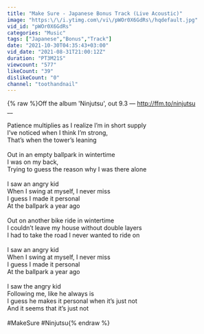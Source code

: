 ```yaml
---
title: "Make Sure - Japanese Bonus Track (Live Acoustic)"
image: "https:\/\/i.ytimg.com\/vi\/pWOr0X6GdRs\/hqdefault.jpg"
vid_id: "pWOr0X6GdRs"
categories: "Music"
tags: ["Japanese","Bonus","Track"]
date: "2021-10-30T04:35:43+03:00"
vid_date: "2021-08-31T21:00:12Z"
duration: "PT3M21S"
viewcount: "577"
likeCount: "39"
dislikeCount: "0"
channel: "toothandnail"
---
```

{% raw %}Off the album 'Ninjutsu', out 9.3 — <a rel="nofollow" target="blank" href="http://ffm.to/ninjutsu">http://ffm.to/ninjutsu</a><br />__<br /><br />Patience multiplies as I realize I’m in short supply<br />I’ve noticed when I think I’m strong, <br />That’s when the tower’s leaning<br /><br />Out in an empty ballpark in wintertime<br />I was on my back,<br />Trying to guess the reason why I was there alone<br /><br />I saw an angry kid<br />When I swing at myself, I never miss<br />I guess I made it personal<br />At the ballpark a year ago<br /><br />Out on another bike ride in wintertime<br />I couldn’t leave my house without double layers<br />I had to take the road I never wanted to ride on<br /><br />I saw an angry kid<br />When I swing at myself, I never miss<br />I guess I made it personal<br />At the ballpark a year ago<br /><br />I saw the angry kid<br />Following me, like he always is<br />I guess he makes it personal when it’s just not<br />And it seems that it’s just not<br /><br />#MakeSure #Ninjutsu{% endraw %}
